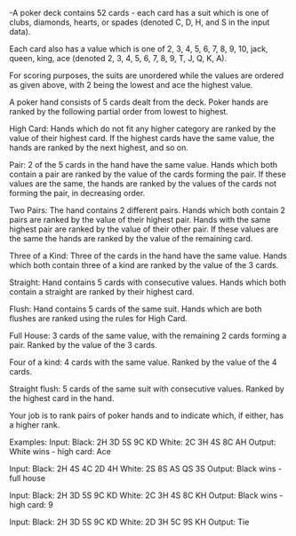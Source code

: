 -A poker deck contains 52 cards - each card has a suit which is one of clubs, diamonds, hearts, or spades (denoted C, D, H, and S in the input data).

Each card also has a value which is one of 2, 3, 4, 5, 6, 7, 8, 9, 10, jack, queen, king, ace (denoted 2, 3, 4, 5, 6, 7, 8, 9, T, J, Q, K, A).

For scoring purposes, the suits are unordered while the values are ordered as given above, with 2 being the lowest and ace the highest value.

A poker hand consists of 5 cards dealt from the deck. Poker hands are ranked by the following partial order from lowest to highest.

High Card:
Hands which do not fit any higher category are ranked by the value of their highest card. If the highest cards have the same value, the hands are ranked by the next highest, and so on.

Pair:
2 of the 5 cards in the hand have the same value. Hands which both contain a pair are ranked by the value of the cards forming the pair. If these values are the same, the hands are ranked by the values of the cards not forming the pair, in decreasing order.

Two Pairs:
The hand contains 2 different pairs. Hands which both contain 2 pairs are ranked by the value of their highest pair. Hands with the same highest pair are ranked by the value of their other pair. If these values are the same the hands are ranked by the value of the remaining card.

Three of a Kind:
Three of the cards in the hand have the same value. Hands which both contain three of a kind are ranked by the value of the 3 cards.

Straight:
Hand contains 5 cards with consecutive values. Hands which both contain a straight are ranked by their highest card.

Flush:
Hand contains 5 cards of the same suit. Hands which are both flushes are ranked using the rules for High Card.

Full House:
3 cards of the same value, with the remaining 2 cards forming a pair. Ranked by the value of the 3 cards.

Four of a kind:
4 cards with the same value. Ranked by the value of the 4 cards.

Straight flush:
5 cards of the same suit with consecutive values. Ranked by the highest card in the hand.

Your job is to rank pairs of poker hands and to indicate which, if either, has a higher rank.

Examples:
Input: Black: 2H 3D 5S 9C KD White: 2C 3H 4S 8C AH
Output: White wins - high card: Ace

Input: Black: 2H 4S 4C 2D 4H White: 2S 8S AS QS 3S
Output: Black wins - full house

Input: Black: 2H 3D 5S 9C KD White: 2C 3H 4S 8C KH
Output: Black wins - high card: 9

Input: Black: 2H 3D 5S 9C KD White: 2D 3H 5C 9S KH
Output: Tie
